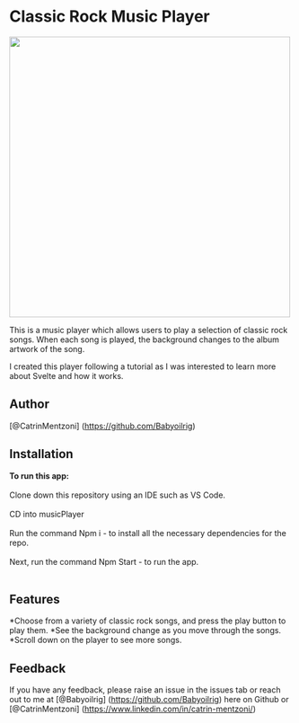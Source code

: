 Classic Rock Music Player
===========

<img src="https://user-images.githubusercontent.com/93347177/158150448-7a46471c-407f-4a53-b9a0-81cb4bc56a50.PNG" width="500px"><br/>

This is a music player which allows users to play a selection of classic rock songs. When each song is played, the background changes to the album artwork of the song.

I created this player following a tutorial as I was interested to learn more about Svelte and how it works.


**Author**
--------------
[@CatrinMentzoni] (https://github.com/Babyoilrig)
 
**Installation**
-----------------

**To run this app:**
<br/><br/>
Clone down this repository using an IDE such as VS Code.
<br/><br/>
CD into musicPlayer
<br/><br/>
Run the command Npm i - to install all the necessary dependencies for the repo.
<br/><br/>
Next, run the command Npm Start - to run the app.
<br/><br/>
 
 
 
 
**Features**
-----------------
*Choose from a variety of classic rock songs, and press the play button to play them.
*See the background change as you move through the songs.
*Scroll down on the player to see more songs.
 
**Feedback**
-----------------
If you have any feedback, please raise an issue in the issues tab or reach out to me at [@Babyoilrig] (https://github.com/Babyoilrig) here on Github or [@CatrinMentzoni] (https://www.linkedin.com/in/catrin-mentzoni/) 
 
 
 






